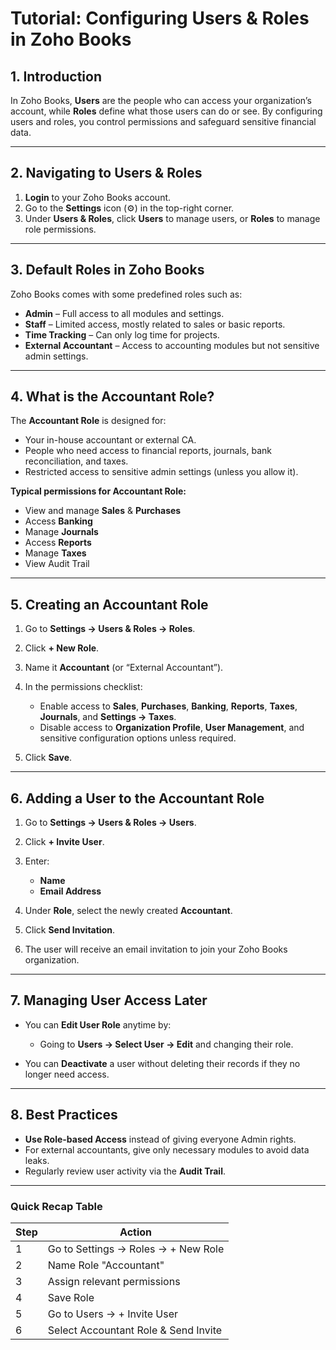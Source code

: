 # **Tutorial: Configuring Users & Roles in Zoho Books**

## **1. Introduction**

In Zoho Books, **Users** are the people who can access your organization’s account, while **Roles** define what those users can do or see.
By configuring users and roles, you control permissions and safeguard sensitive financial data.

---

## **2. Navigating to Users & Roles**

1. **Login** to your Zoho Books account.
2. Go to the **Settings** icon (⚙️) in the top-right corner.
3. Under **Users & Roles**, click **Users** to manage users, or **Roles** to manage role permissions.

---

## **3. Default Roles in Zoho Books**

Zoho Books comes with some predefined roles such as:

* **Admin** – Full access to all modules and settings.
* **Staff** – Limited access, mostly related to sales or basic reports.
* **Time Tracking** – Can only log time for projects.
* **External Accountant** – Access to accounting modules but not sensitive admin settings.

---

## **4. What is the Accountant Role?**

The **Accountant Role** is designed for:

* Your in-house accountant or external CA.
* People who need access to financial reports, journals, bank reconciliation, and taxes.
* Restricted access to sensitive admin settings (unless you allow it).

**Typical permissions for Accountant Role:**

* View and manage **Sales** & **Purchases**
* Access **Banking**
* Manage **Journals**
* Access **Reports**
* Manage **Taxes**
* View Audit Trail

---

## **5. Creating an Accountant Role**

1. Go to **Settings → Users & Roles → Roles**.
2. Click **+ New Role**.
3. Name it **Accountant** (or “External Accountant”).
4. In the permissions checklist:

   * Enable access to **Sales**, **Purchases**, **Banking**, **Reports**, **Taxes**, **Journals**, and **Settings → Taxes**.
   * Disable access to **Organization Profile**, **User Management**, and sensitive configuration options unless required.
5. Click **Save**.

---

## **6. Adding a User to the Accountant Role**

1. Go to **Settings → Users & Roles → Users**.
2. Click **+ Invite User**.
3. Enter:

   * **Name**
   * **Email Address**
4. Under **Role**, select the newly created **Accountant**.
5. Click **Send Invitation**.
6. The user will receive an email invitation to join your Zoho Books organization.

---

## **7. Managing User Access Later**

* You can **Edit User Role** anytime by:

  * Going to **Users → Select User → Edit** and changing their role.
* You can **Deactivate** a user without deleting their records if they no longer need access.

---

## **8. Best Practices**

* **Use Role-based Access** instead of giving everyone Admin rights.
* For external accountants, give only necessary modules to avoid data leaks.
* Regularly review user activity via the **Audit Trail**.

---

### **Quick Recap Table**

| Step | Action                               |
| ---- | ------------------------------------ |
| 1    | Go to Settings → Roles → + New Role  |
| 2    | Name Role "Accountant"               |
| 3    | Assign relevant permissions          |
| 4    | Save Role                            |
| 5    | Go to Users → + Invite User          |
| 6    | Select Accountant Role & Send Invite |

